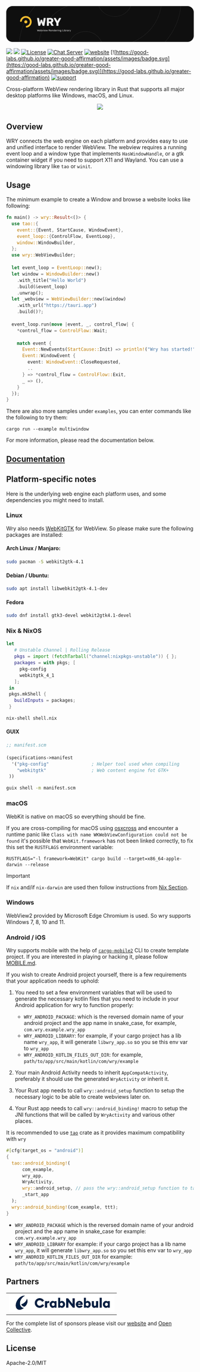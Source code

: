 <img src=".github/splash.png" alt="WRY Webview Rendering library" />

[![](https://img.shields.io/crates/v/wry?style=flat-square)](https://crates.io/crates/wry) [![](https://img.shields.io/docsrs/wry?style=flat-square)](https://docs.rs/wry/)
[![License](https://img.shields.io/badge/License-MIT%20or%20Apache%202-green.svg)](https://opencollective.com/tauri)
[![Chat Server](https://img.shields.io/badge/chat-discord-7289da.svg)](https://discord.gg/SpmNs4S)
[![website](https://img.shields.io/badge/website-tauri.app-purple.svg)](https://tauri.app)
[![https://good-labs.github.io/greater-good-affirmation/assets/images/badge.svg](https://good-labs.github.io/greater-good-affirmation/assets/images/badge.svg)](https://good-labs.github.io/greater-good-affirmation)
[![support](https://img.shields.io/badge/sponsor-Open%20Collective-blue.svg)](https://opencollective.com/tauri)

Cross-platform WebView rendering library in Rust that supports all major desktop platforms like Windows, macOS, and Linux.

<div align="center">
  <a href="https://gfycat.com/needywetelk">
    <img src="https://thumbs.gfycat.com/NeedyWetElk-size_restricted.gif">
  </a>
</div>

## Overview

WRY connects the web engine on each platform and provides easy to use and unified interface to render WebView.
The webview requires a running event loop and a window type that implements `HasWindowHandle`,
or a gtk container widget if you need to support X11 and Wayland.
You can use a windowing library like `tao` or `winit`.

## Usage

The minimum example to create a Window and browse a website looks like following:

```rust
fn main() -> wry::Result<()> {
  use tao::{
    event::{Event, StartCause, WindowEvent},
    event_loop::{ControlFlow, EventLoop},
    window::WindowBuilder,
  };
  use wry::WebViewBuilder;

  let event_loop = EventLoop::new();
  let window = WindowBuilder::new()
    .with_title("Hello World")
    .build(&event_loop)
    .unwrap();
  let _webview = WebViewBuilder::new(&window)
    .with_url("https://tauri.app")
    .build()?;

  event_loop.run(move |event, _, control_flow| {
    *control_flow = ControlFlow::Wait;

    match event {
      Event::NewEvents(StartCause::Init) => println!("Wry has started!"),
      Event::WindowEvent {
        event: WindowEvent::CloseRequested,
        ..
      } => *control_flow = ControlFlow::Exit,
      _ => (),
    }
  });
}
```

There are also more samples under `examples`, you can enter commands like the following to try them:

```
cargo run --example multiwindow
```

For more information, please read the documentation below.

## [Documentation](https://docs.rs/wry)

## Platform-specific notes

Here is the underlying web engine each platform uses, and some dependencies you might need to install.

### Linux

Wry also needs [WebKitGTK](https://webkitgtk.org/) for WebView. So please make sure the following packages are installed:

#### Arch Linux / Manjaro:

```bash
sudo pacman -S webkit2gtk-4.1
```

#### Debian / Ubuntu:

```bash
sudo apt install libwebkit2gtk-4.1-dev
```

#### Fedora

```bash
sudo dnf install gtk3-devel webkit2gtk4.1-devel
```

### Nix & NixOS

 ```Nix
 let
    # Unstable Channel | Rolling Release
    pkgs = import (fetchTarball("channel:nixpkgs-unstable")) { };
    packages = with pkgs; [
      pkg-config
      webkitgtk_4_1
    ];
  in
  pkgs.mkShell {
    buildInputs = packages;
  }
 ```

 ```sh
 nix-shell shell.nix
 ```

#### GUIX

 ```scheme
;; manifest.scm

 (specifications->manifest
   '("pkg-config"                ; Helper tool used when compiling
     "webkitgtk"                 ; Web content engine fot GTK+
  ))
 ```

```sh
guix shell -m manifest.scm
````

### macOS

WebKit is native on macOS so everything should be fine.

If you are cross-compiling for macOS using [osxcross](https://github.com/tpoechtrager/osxcross) and encounter a runtime panic like `Class with name WKWebViewConfiguration could not be found` it's possible that `WebKit.framework` has not been linked correctly, to fix this set the `RUSTFLAGS` environment variable:

```
RUSTFLAGS="-l framework=WebKit" cargo build --target=x86_64-apple-darwin --release
```

> [!IMPORTANT]
> If `nix` and/if `nix-darwin` are used then follow instructions from [Nix Section](#nix--nixos).

### Windows

WebView2 provided by Microsoft Edge Chromium is used. So wry supports Windows 7, 8, 10 and 11.

### Android / iOS

Wry supports mobile with the help of [`cargo-mobile2`](https://github.com/tauri-apps/cargo-mobile2) CLI to create template project. If you are interested in playing or hacking it, please follow [MOBILE.md](MOBILE.md).

If you wish to create Android project yourself, there is a few requirements that your application needs to uphold:

1.  You need to set a few environment variables that will be used to generate the necessary kotlin
    files that you need to include in your Android application for wry to function properly:

    - `WRY_ANDROID_PACKAGE`: which is the reversed domain name of your android project and the app name in snake_case, for example, `com.wry.example.wry_app`
    - `WRY_ANDROID_LIBRARY`: for example, if your cargo project has a lib name `wry_app`, it will generate `libwry_app.so` so you se this env var to `wry_app`
    - `WRY_ANDROID_KOTLIN_FILES_OUT_DIR`: for example, `path/to/app/src/main/kotlin/com/wry/example`

2.  Your main Android Activity needs to inherit `AppCompatActivity`, preferably it should use the generated `WryActivity` or inherit it.
3.  Your Rust app needs to call `wry::android_setup` function to setup the necessary logic to be able to create webviews later on.
4.  Your Rust app needs to call `wry::android_binding!` macro to setup the JNI functions that will be called by `WryActivity` and various other places.

It is recommended to use [`tao`](https://docs.rs/tao/latest/tao/) crate as it provides maximum compatibility with `wry`

```rs
#[cfg(target_os = "android")]
{
  tao::android_binding!(
      com_example,
      wry_app,
      WryActivity,
      wry::android_setup, // pass the wry::android_setup function to tao which will invoke when the event loop is created
      _start_app
  );
  wry::android_binding!(com_example, ttt);
}
```

- `WRY_ANDROID_PACKAGE` which is the reversed domain name of your android project and the app name in snake_case for example: `com.wry.example.wry_app`
- `WRY_ANDROID_LIBRARY` for example: if your cargo project has a lib name `wry_app`, it will generate `libwry_app.so` so you set this env var to `wry_app`
- `WRY_ANDROID_KOTLIN_FILES_OUT_DIR` for example: `path/to/app/src/main/kotlin/com/wry/example`

## Partners

<table>
  <tbody>
    <tr>
      <td align="center" valign="middle">
        <a href="https://crabnebula.dev" target="_blank">
          <img src=".github/sponsors/crabnebula.svg" alt="CrabNebula" width="283">
        </a>
      </td>
    </tr>
  </tbody>
</table>

For the complete list of sponsors please visit our [website](https://tauri.app#sponsors) and [Open Collective](https://opencollective.com/tauri).

## License

Apache-2.0/MIT
